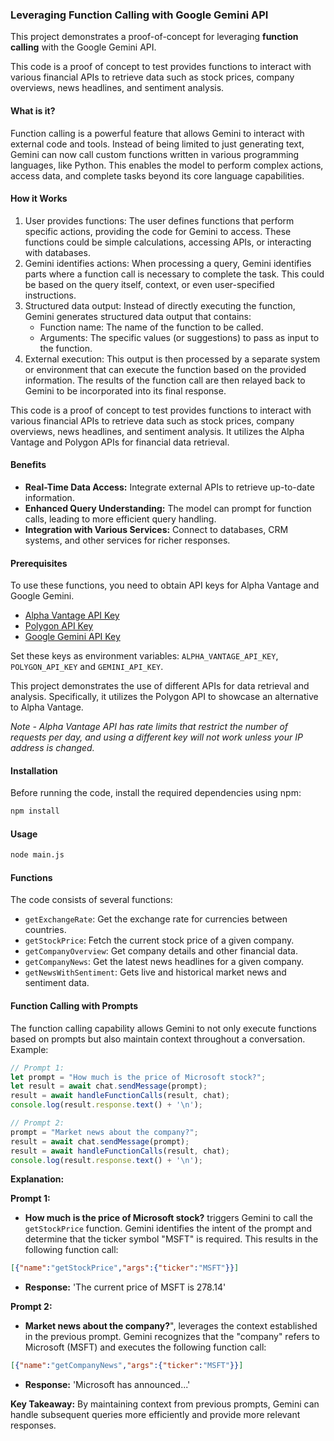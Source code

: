 ### Leveraging Function Calling with Google Gemini API

This project demonstrates a proof-of-concept for leveraging **function calling** with the Google Gemini API.

This code is a proof of concept to test provides functions to interact with various financial APIs to retrieve data such as stock prices, company overviews, news headlines, and sentiment analysis.

#### What is it?

Function calling is a powerful feature that allows Gemini to interact with external code and tools. Instead of being limited to just generating text, Gemini can now call custom functions written in various programming languages, like Python. This enables the model to perform complex actions, access data, and complete tasks beyond its core language capabilities.

#### How it Works

1. User provides functions: The user defines functions that perform specific actions, providing the code for Gemini to access. These functions could be simple calculations, accessing APIs, or interacting with databases.
2. Gemini identifies actions: When processing a query, Gemini identifies parts where a function call is necessary to complete the task. This could be based on the query itself, context, or even user-specified instructions.
3. Structured data output: Instead of directly executing the function, Gemini generates structured data output that contains:
   - Function name: The name of the function to be called.
   - Arguments: The specific values (or suggestions) to pass as input to the function.
4. External execution: This output is then processed by a separate system or environment that can execute the function based on the provided information. The results of the function call are then relayed back to Gemini to be incorporated into its final response.

This code is a proof of concept to test  provides functions to interact with various financial APIs to retrieve data such as stock prices, company overviews, news headlines, and sentiment analysis. It utilizes the Alpha Vantage and Polygon APIs for financial data retrieval.

#### Benefits

* **Real-Time Data Access:**  Integrate external APIs to retrieve up-to-date information.
* **Enhanced Query Understanding:**  The model can prompt for function calls, leading to more efficient query handling.
* **Integration with Various Services:** Connect to databases, CRM systems, and other services for richer responses.

#### Prerequisites

To use these functions, you need to obtain API keys for Alpha Vantage and Google Gemini.

- [Alpha Vantage API Key](https://www.alphavantage.co/support/#api-key)
- [Polygon API Key](https://polygon.io/dashboard/api-keys)
- [Google Gemini API Key](https://aistudio.google.com/app/apikey)

Set these keys as environment variables: `ALPHA_VANTAGE_API_KEY`, `POLYGON_API_KEY` and `GEMINI_API_KEY`.

This project demonstrates the use of different APIs for data retrieval and analysis. Specifically, it utilizes the Polygon API to showcase an alternative to Alpha Vantage.

_Note - Alpha Vantage API has rate limits that restrict the number of requests per day, and using a different key will not work unless your IP address is changed._

#### Installation

Before running the code, install the required dependencies using npm:

```bash
npm install
```
#### Usage
```bash
node main.js
```
#### Functions

The code consists of several functions:

- `getExchangeRate`: Get the exchange rate for currencies between countries.
- `getStockPrice`: Fetch the current stock price of a given company.
- `getCompanyOverview`: Get company details and other financial data.
- `getCompanyNews`: Get the latest news headlines for a given company.
- `getNewsWithSentiment`: Gets live and historical market news and sentiment data.

#### Function Calling with Prompts

The function calling capability allows Gemini to not only execute functions based on prompts but also maintain context throughout a conversation.   Example:

```javascript
// Prompt 1:
let prompt = "How much is the price of Microsoft stock?";
let result = await chat.sendMessage(prompt);
result = await handleFunctionCalls(result, chat);
console.log(result.response.text() + '\n');

// Prompt 2:
prompt = "Market news about the company?";
result = await chat.sendMessage(prompt);
result = await handleFunctionCalls(result, chat);
console.log(result.response.text() + '\n');
```
**Explanation:**

**Prompt 1:**
* **How much is the price of Microsoft stock?** triggers Gemini to call the `getStockPrice` function.  Gemini identifies the intent of the prompt and determine that the ticker symbol "MSFT" is required.  This results in the following function call:

```json
[{"name":"getStockPrice","args":{"ticker":"MSFT"}}]
```
* **Response:** 'The current price of MSFT is 278.14'

**Prompt 2:**
* **Market news about the company?**", leverages the context established in the previous prompt.  Gemini recognizes that the "company" refers to Microsoft (MSFT) and executes the following function call:

```json
[{"name":"getCompanyNews","args":{"ticker":"MSFT"}}]
```

* **Response:** 'Microsoft has announced...'

**Key Takeaway:** By maintaining context from previous prompts, Gemini can handle subsequent queries more efficiently and provide more relevant responses.

